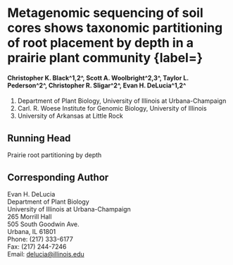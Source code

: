 

# Metagenomic sequencing of soil cores shows taxonomic partitioning of root placement by depth in a prairie plant community {label=}

#### Christopher K. Black^1,2^, Scott A. Woolbright^2,3^, Taylor L. Pederson^2^, Christopher R. Sligar^2^, Evan H. DeLucia^1,2^

1. Department of Plant Biology, University of Illinois at Urbana-Champaign
2. Carl. R. Woese Institute for Genomic Biology, University of Illinois
3. University of Arkansas at Little Rock

## Running Head

Prairie root partitioning by depth

## Corresponding Author

Evan H. DeLucia  
Department of Plant Biology  
University of Illinois at Urbana-Champaign  
265 Morrill Hall  
505 South Goodwin Ave.  
Urbana, IL  61801  
Phone: (217) 333-6177  
Fax: (217) 244-7246  
Email: delucia@illinois.edu
